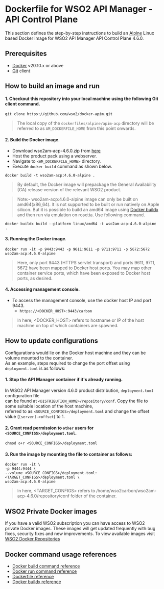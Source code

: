 # Dockerfile for WSO2 API Manager - API Control Plane #

This section defines the step-by-step instructions to build an [Alpine](https://hub.docker.com/_/alpine/) Linux based Docker image for WSO2 API Manager API Control Plane 4.6.0.

## Prerequisites

* [Docker](https://www.docker.com/get-docker) v20.10.x or above
* [Git](https://git-scm.com/book/en/v2/Getting-Started-Installing-Git) client

## How to build an image and run

#### 1. Checkout this repository into your local machine using the following Git client command.

```
git clone https://github.com/wso2/docker-apim.git
```

> The local copy of the `dockerfiles/alpine/apim-acp` directory will be referred to as `AM_DOCKERFILE_HOME` from this point onwards.

#### 2. Build the Docker image.

- Download wso2am-acp-4.6.0.zip from [here](https://wso2.com/api-management/install/)
- Host the product pack using a webserver.
- Navigate to `<AM_DOCKERFILE_HOME>` directory. <br>
- Execute `docker build` command as shown below.

```
docker build -t wso2am-acp:4.6.0-alpine .
```

> By default, the Docker image will prepackage the General Availability (GA) release version of the relevant WSO2 product.

> Note:- wso2am-acp:4.6.0-alpine image can only be built on amd64(x86_64). It is not supported to be built or run natively on Apple silicon. But it is possible to build an amd64 image using [Docker buildx](https://docs.docker.com/desktop/multi-arch/) and then run via emulation on rosetta. Use following command.

```
docker buildx build --platform linux/amd64 -t wso2am-acp:4.6.0-alpine .
```

#### 3. Running the Docker image.

```
docker run -it -p 9443:9443 -p 9611:9611 -p 9711:9711 -p 5672:5672 wso2am-acp:4.6.0-alpine
```

> Here, only port 9443 (HTTPS servlet transport) and ports 9611, 9711, 5672 have been mapped to Docker host ports.
You may map other container service ports, which have been exposed to Docker host ports, as desired.

#### 4. Accessing management console.

- To access the management console, use the docker host IP and port 9443.
    + `https://<DOCKER_HOST>:9443/carbon`
    
> In here, <DOCKER_HOST> refers to hostname or IP of the host machine on top of which containers are spawned.

## How to update configurations

Configurations would lie on the Docker host machine and they can be volume mounted to the container. <br>
As an example, steps required to change the port offset using `deployment.toml` is as follows:

#### 1. Stop the API Manager container if it's already running.

In WSO2 API Manager version 4.6.0 product distribution, `deployment.toml` configuration file <br>
can be found at `<DISTRIBUTION_HOME>/repository/conf`. Copy the file to some suitable location of the host machine, <br>
referred to as `<SOURCE_CONFIGS>/deployment.toml` and change the offset value (`[server]->offset`) to 1.

#### 2. Grant read permission to `other` users for `<SOURCE_CONFIGS>/deployment.toml`.

```
chmod o+r <SOURCE_CONFIGS>/deployment.toml
```

#### 3. Run the image by mounting the file to container as follows:

```
docker run -it \
-p 9444:9444 \
--volume <SOURCE_CONFIGS>/deployment.toml:<TARGET_CONFIGS>/deployment.toml \
wso2am-acp:4.6.0-alpine
```

> In here, <TARGET_CONFIGS> refers to /home/wso2carbon/wso2am-acp-4.6.0/repository/conf folder of the container.

## WSO2 Private Docker images

If you have a valid WSO2 subscription you can have access to WSO2 private Docker images. These images will get updated frequently with bug fixes, security fixes and new improvements. To view available images visit [WSO2 Docker Repositories](https://docker.wso2.com/)

## Docker command usage references

* [Docker build command reference](https://docs.docker.com/engine/reference/commandline/build/)
* [Docker run command reference](https://docs.docker.com/engine/reference/run/)
* [Dockerfile reference](https://docs.docker.com/engine/reference/builder/)
* [Docker buildx reference](https://docs.docker.com/buildx/working-with-buildx/)
